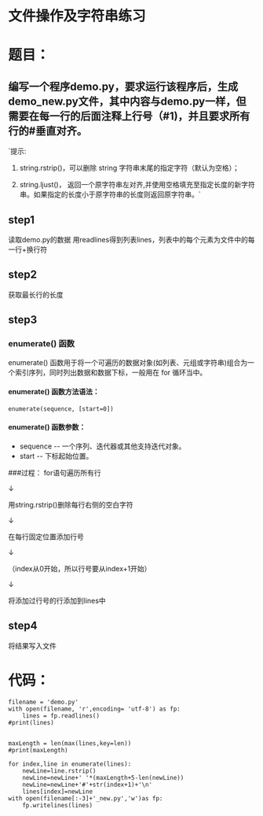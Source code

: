 # 文件操作及字符串练习
# 题目：
## 编写一个程序demo.py，要求运行该程序后，生成demo_new.py文件，其中内容与demo.py一样，但需要在每一行的后面注释上行号（#1)，并且要求所有行的#垂直对齐。

`提示:
1. string.rstrip()，可以删除 string 字符串末尾的指定字符（默认为空格）；

2. string.ljust()， 返回一个原字符串左对齐,并使用空格填充至指定长度的新字符串。如果指定的长度小于原字符串的长度则返回原字符串。`

## step1
读取demo.py的数据
用readlines得到列表lines，列表中的每个元素为文件中的每一行+换行符
## step2
获取最长行的长度
## step3
### enumerate() 函数
enumerate() 函数用于将一个可遍历的数据对象(如列表、元组或字符串)组合为一个索引序列，同时列出数据和数据下标，一般用在 for 循环当中。
#### enumerate() 函数方法语法：
`enumerate(sequence, [start=0])`
#### enumerate() 函数参数：
* sequence -- 一个序列、迭代器或其他支持迭代对象。
* start -- 下标起始位置。

###过程：
for语句遍历所有行

↓

用string.rstrip()删除每行右侧的空白字符

↓

在每行固定位置添加行号

↓

（index从0开始，所以行号要从index+1开始）

↓

将添加过行号的行添加到lines中

## step4
将结果写入文件
# 代码：

	filename = 'demo.py'
	with open(filename, 'r',encoding= 'utf-8') as fp:
    	lines = fp.readlines()
	#print(lines)


	maxLength = len(max(lines,key=len))
	#print(maxLength)

	for index,line in enumerate(lines): 
    	newLine=line.rstrip()  
    	newLine=newLine+' '*(maxLength+5-len(newLine))  
    	newLine=newLine+'#'+str(index+1)+'\n'   
    	lines[index]=newLine 
	with open(filename[:-3]+'_new.py','w')as fp:    
     	fp.writelines(lines)